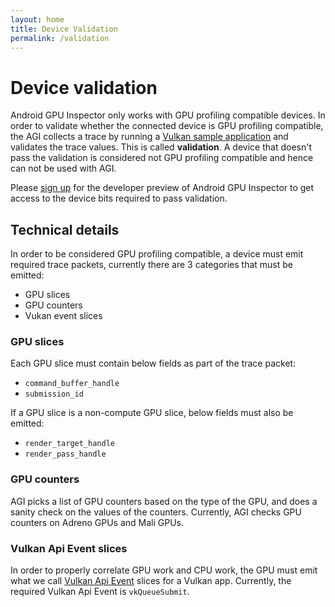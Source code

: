 ```yaml
---
layout: home
title: Device Validation
permalink: /validation
---
```


# Device validation

Android GPU Inspector only works with GPU profiling compatible devices. In order to validate whether the connected device is GPU profiling compatible, the AGI collects a trace by running a [Vulkan sample application](https://github.com/google/agi/tree/master/cmd/vulkan_sample) and validates the trace values. This is called **validation**. A device that doesn't pass the validation is considered not GPU profiling compatible and hence can not be used with AGI.

Please <a href="https://services.google.com/fb/forms/androidgpuinspectordeveloperpreview/">sign up</a>
for the developer preview of Android GPU Inspector to get access to the device bits required to pass
validation.

## Technical details

In order to be considered GPU profiling compatible, a device must emit required trace packets, currently there are 3 categories that must be emitted:

* GPU slices
* GPU counters
* Vukan event slices

### GPU slices

Each GPU slice must contain below fields as part of the trace packet:

* `command_buffer_handle`
* `submission_id`

If a GPU slice is a non-compute GPU slice, below fields must also be emitted:

* `render_target_handle`
* `render_pass_handle`

### GPU counters

AGI picks a list of GPU counters based on the type of the GPU, and does a sanity check on the values of the counters. Currently, AGI checks GPU counters on Adreno GPUs and Mali GPUs.

### Vulkan Api Event slices

In order to properly correlate GPU work and CPU work, the GPU must emit what we call [Vulkan Api Event](https://android.googlesource.com/platform/external/perfetto/+/refs/heads/master/protos/perfetto/trace/gpu/vulkan_api_event.proto) slices for a Vulkan app. Currently, the required Vulkan Api Event is `vkQueueSubmit`.
